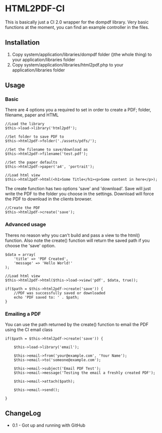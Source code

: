 HTML2PDF-CI
=========================

This is basically just a CI 2.0 wrapper for the dompdf library. Very basic functions at the moment, you can find an example controller in the files.

Installation
------------

1.  Copy system/application/libraries/dompdf folder ()the whole thing) to your application/libraries folder
2.  Copy system/application/libraries/html2pdf.php to your application/libraries folder

Usage
------

### Basic
	
There are 4 options you a required to set in order to create a PDF; folder, filename, paper and HTML
	
    //Load the library
    $this->load->library('html2pdf');
    
    //Set folder to save PDF to
    $this->html2pdf->folder('./assets/pdfs/');
    
    //Set the filename to save/download as
    $this->html2pdf->filename('test.pdf');
    
    //Set the paper defaults
    $this->html2pdf->paper('a4', 'portrait');
    
    //Load html view
    $this->html2pdf->html(<h1>Some Title</h1><p>Some content in here</p>);
    
The create function has two options 'save' and 'download'. Save will just write the PDF to the folder you choose in the settings. Download will force the PDF to download in the clients browser.
    
    //Create the PDF
    $this->html2pdf->create('save');

### Advanced usage

Theres no reason why you can't build and pass a view to the html() function. Also note the create() function will return the saved path if you choose the 'save' option.
  
    $data = array(
    	'title' => 'PDF Created',
    	'message' => 'Hello World!'
    );
    
    //Load html view
    $this->html2pdf->html($this->load->view('pdf', $data, true));
    
    if($path = $this->html2pdf->create('save')) {
    	//PDF was successfully saved or downloaded
    	echo 'PDF saved to: ' . $path;
    }

### Emailing a PDF

You can use the path returned by the create() function to email the PDF using the CI email class

    if($path = $this->html2pdf->create('save')) {
    	
		$this->load->library('email');

		$this->email->from('your@example.com', 'Your Name');
		$this->email->to('someone@example.com'); 
		
		$this->email->subject('Email PDF Test');
		$this->email->message('Testing the email a freshly created PDF');	

		$this->email->attach($path);

		$this->email->send();
					
    }


ChangeLog
---------
* 0.1 - Got up and running with GitHub